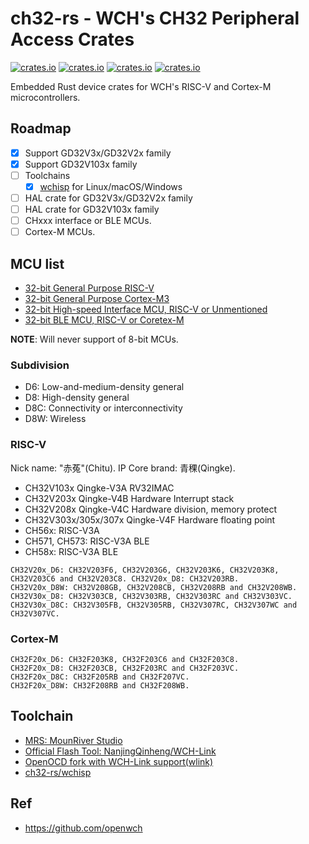 # ch32-rs - WCH's CH32 Peripheral Access Crates

[![crates.io](https://img.shields.io/crates/v/ch32v1.svg?label=ch32v1)](https://crates.io/crates/ch32v1)
[![crates.io](https://img.shields.io/crates/v/ch32v2.svg?label=ch32v2)](https://crates.io/crates/ch32v2)
[![crates.io](https://img.shields.io/crates/v/ch32v3.svg?label=ch32v3)](https://crates.io/crates/ch32v3)
[![crates.io](https://img.shields.io/crates/v/ch58x.svg?label=ch58x)](https://crates.io/crates/ch58x)

Embedded Rust device crates for WCH's RISC-V and Cortex-M microcontrollers.

## Roadmap

- [x] Support GD32V3x/GD32V2x family
- [x] Support GD32V103x family
- [ ] Toolchains
  - [x] [wchisp](https://github.com/ch32-rs/wchisp) for Linux/macOS/Windows
- [ ] HAL crate for GD32V3x/GD32V2x family
- [ ] HAL crate for GD32V103x family
- [ ] CHxxx interface or BLE MCUs.
- [ ] Cortex-M MCUs.

## MCU list

- [32-bit General Purpose RISC-V](http://www.wch-ic.com/products/categories/47.html?pid=5)
- [32-bit General Purpose Cortex-M3](http://www.wch-ic.com/products/categories/66.html?pid=5)
- [32-bit High-speed Interface MCU, RISC-V or Unmentioned](http://www.wch-ic.com/products/categories/67.html?pid=5)
- [32-bit BLE MCU, RISC-V or Coretex-M](http://www.wch-ic.com/products/categories/68.html?pid=5)

**NOTE**: Will never support of 8-bit MCUs.

### Subdivision

- D6: Low-and-medium-density general
- D8: High-density general
- D8C: Connectivity or interconnectivity
- D8W: Wireless

### RISC-V

Nick name: "赤菟"(Chitu). IP Core brand: 青稞(Qingke).

- CH32V103x Qingke-V3A RV32IMAC
- CH32V203x Qingke-V4B Hardware Interrupt stack
- CH32V208x Qingke-V4C Hardware division, memory protect
- CH32V303x/305x/307x Qingke-V4F Hardware floating point
- CH56x: RISC-V3A
- CH571, CH573: RISC-V3A BLE
- CH58x: RISC-V3A BLE

```
CH32V20x_D6: CH32V203F6, CH32V203G6, CH32V203K6, CH32V203K8, CH32V203C6 and CH32V203C8. CH32V20x_D8: CH32V203RB.
CH32V20x_D8W: CH32V208GB, CH32V208CB, CH32V208RB and CH32V208WB.
CH32V30x_D8: CH32V303CB, CH32V303RB, CH32V303RC and CH32V303VC.
CH32V30x_D8C: CH32V305FB, CH32V305RB, CH32V307RC, CH32V307WC and CH32V307VC.
```

### Cortex-M

```
CH32F20x_D6: CH32F203K8, CH32F203C6 and CH32F203C8.
CH32F20x_D8: CH32F203CB, CH32F203RC and CH32F203VC.
CH32F20x_D8C: CH32F205RB and CH32F207VC.
CH32F20x_D8W: CH32F208RB and CH32F208WB.
```

## Toolchain

- [MRS: MounRiver Studio](http://www.mounriver.com/)
- [Official Flash Tool: NanjingQinheng/WCH-Link](https://github.com/NanjingQinheng/WCH-Link)
- [OpenOCD fork with WCH-Link support(wlink)](https://github.com/jiegec/riscv-openocd/tree/wch)
- [ch32-rs/wchisp](https://github.com/ch32-rs/wchisp)

## Ref

- https://github.com/openwch
